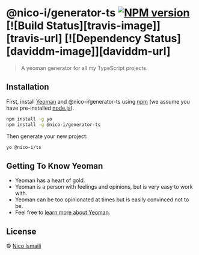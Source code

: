 # @nico-i/generator-ts [![NPM version][npm-image]][npm-url] [![Build Status][travis-image]][travis-url] [![Dependency Status][daviddm-image]][daviddm-url]
> A yeoman generator for all my TypeScript projects.

## Installation

First, install [Yeoman](http://yeoman.io) and @nico-i/generator-ts using [npm](https://www.npmjs.com/) (we assume you have pre-installed [node.js](https://nodejs.org/)).

```bash
npm install -g yo
npm install -g @nico-i/generator-ts
```

Then generate your new project:

```bash
yo @nico-i/ts
```

## Getting To Know Yeoman

 * Yeoman has a heart of gold.
 * Yeoman is a person with feelings and opinions, but is very easy to work with.
 * Yeoman can be too opinionated at times but is easily convinced not to be.
 * Feel free to [learn more about Yeoman](http://yeoman.io/).

## License

 © [Nico Ismaili](nico.ismaili.de)


[npm-image]: https://badge.fury.io/js/%40nico-i%2Fgenerator-ts.svg
[npm-url]: https://npmjs.org/package/@nico-i/generator-ts
